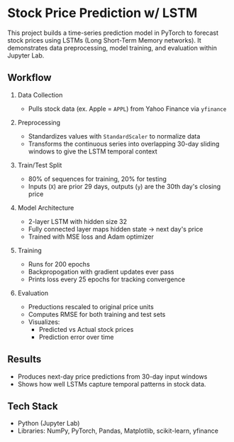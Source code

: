# Stock Price Prediction w/ LSTM

This project builds a time-series prediction model in PyTorch to forecast stock prices using LSTMs (Long Short-Term Memory networks). It demonstrates data preprocessing, model training, and evaluation within Jupyter Lab.

## **Workflow**
1. Data Collection
   - Pulls stock data (ex. Apple = ```APPL```) from Yahoo Finance via ```yfinance```

2. Preprocessing
   - Standardizes values with ```StandardScaler``` to normalize data
   - Transforms the continuous series into overlapping 30-day sliding windows to give the LSTM temporal context

3. Train/Test Split
   - 80% of sequences for training, 20% for testing
   - Inputs (```X```) are prior 29 days, outputs (```y```) are the 30th day's closing price

4. Model Architecture
   - 2-layer LSTM with hidden size 32
   - Fully connected layer maps hidden state -> next day's price
   - Trained with MSE loss and Adam optimizer

5. Training
   - Runs for 200 epochs
   - Backpropogation with gradient updates ever pass
   - Prints loss every 25 epochs for tracking convergence
  
6. Evaluation
   - Preductions rescaled to original price units
   - Computes RMSE for both training and test sets
   - Visualizes:
        - Predicted vs Actual stock prices
        - Prediction error over time

## **Results**
- Produces next-day price predictions from 30-day input windows
- Shows how well LSTMs capture temporal patterns in stock data.

## **Tech Stack**
- Python (Jupyter Lab)
- Libraries: NumPy, PyTorch, Pandas, Matplotlib, scikit-learn, yfinance
